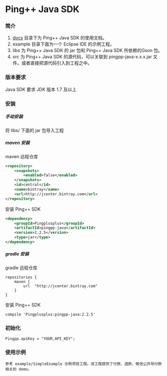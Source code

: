 Ping++ Java SDK
============

### 简介
1. [docs](/docs) 目录下为 Ping++ Java SDK 的使用文档。
2. example 目录下面为一个 Eclipse IDE 的示例工程。
3. libs 为 Ping++ Java SDK 的 jar 包和 Ping++ Java SDK 所依赖的Gson 包。
4. src 为 Ping++ Java SDK 的源代码，可以关联到 pingpp-java-x.x.x.jar 文件。或者直接把源代码引入到工程之中。

### 版本要求

Java SDK 要求 JDK 版本 1.7 及以上

### 安装
##### 手动安装
将 libs/ 下面的 jar 包导入工程

##### maven 安装

maven 远程仓库
``` xml
<repository>
    <snapshots>
        <enabled>false</enabled>
    </snapshots>
    <id>central</id>
    <name>bintray</name>
    <url>http://jcenter.bintray.com</url>
</repository>
```

安装 Ping++ SDK
``` xml
<dependency>
    <groupId>Pingplusplus</groupId>
    <artifactId>pingpp-java</artifactId>
    <version>2.2.5</version>
    <type>jar</type>
</dependency>
```
##### gradle 安装

gradle 远程仓库

```
repositories {
    maven {
        url  "http://jcenter.bintray.com"
    }
}
```

安装 Ping++ SDK
```
compile 'Pingplusplus:pingpp-java:2.2.5'
```

### 初始化
```
Pingpp.apiKey = "YOUR_API_KEY";
```

### 使用示例
```
参考 example/SimpleExample 示例项目工程。该工程提供了付款、退款、微信公共号付款相关的 demo。
```
